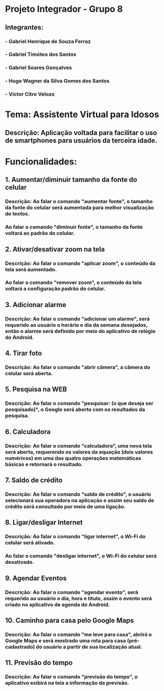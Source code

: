 # Projeto Integrador - Grupo 8

## Integrantes:

### - Gabriel Henrique de Souza Ferraz
### - Gabriel Timóteo dos Santos
### - Gabriel Soares Gonçalves
### - Hugo Wagner da Silva Gomes dos Santos
### - Victor Citro Velozo

# Tema: Assistente Virtual para Idosos

## Descrição: Aplicação voltada para facilitar o uso de smartphones para usuários da terceira idade.

# Funcionalidades: 

## 1. Aumentar/diminuir tamanho da fonte do celular

### Descrição: Ao falar o comando "aumentar fonte", o tamanho da fonte do celular será aumentada para melhor visualização de textos.
### Ao falar o comando "diminuir fonte", o tamanho da fonte voltará ao padrão do celular.

## 2. Ativar/desativar zoom na tela

### Descrição: Ao falar o comando "aplicar zoom", o conteúdo da tela será aumentado.
### Ao falar o comando "remover zoom", o conteúdo da tela voltará a configuração padrão do celular.

## 3. Adicionar alarme

### Descrição: Ao falar o comando "adicionar um alarme", será requerido ao usuário o horário e dia da semana desejados, então o alarme será definido por meio do aplicativo de relógio do Android.

## 4. Tirar foto

### Descrição: Ao falar o comando "abrir câmera", a câmera do celular será aberta.

## 5. Pesquisa na WEB

### Descrição: Ao falar o comando "pesquisar: (o que deseja ser pesquisado)", o Google será aberto com os resultados da pesquisa.

## 6. Calculadora

### Descrição: Ao falar o comando "calculadora", uma nova tela será aberta, requerendo os valores da equação (dois valores numéricos) em uma das quatro operações matemáticas básicas e retornará o resultado.

## 7. Saldo de crédito

### Descrição: Ao falar o comando "saldo de crédito", o usuário selecionará sua operadora na aplicação e assim seu saldo de crédito será consultado por meio de uma ligação.

## 8. Ligar/desligar Internet

### Descrição: Ao falar o comando "ligar internet", o Wi-Fi do celular será ativado. 
### Ao falar o comando "desligar internet", o Wi-Fi do celular será desativado.

## 9. Agendar Eventos

### Descrição: Ao falar o comando "agendar evento", será requerido ao usuário o dia, hora e título, assim o evento será criado no aplicativo de agenda do Android.

## 10. Caminho para casa pelo Google Maps

### Descrição: Ao falar o comando "me leve para casa", abrirá o Google Maps e será mostrado uma rota para casa (pré-cadastrado) do usuário a partir de sua localização atual.

## 11. Previsão do tempo

### Descrição: Ao falar o comando "previsão do tempo", o aplicativo exibirá na tela a informação da previsão.
